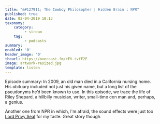 ```yaml
---
title: "&#127911; The Cowboy Philosopher | Hidden Brain : NPR"
published: true
date: 02-04-2019 10:13
taxonomy:
    category:
         - stream
    tag:
         - podcasts
summary:
enabled: '0'
header_image: '0'
theurl: https://overcast.fm/+FV-tvfF2E
image: artwork-resized.jpg
template: listen
---
```

 
Episode summary: In 2009, an old man died in a California nursing home. His obituary included not just his given name, but a long list of the pseudonyms he’d been known to use. In this episode, we trace the life of Riley Shepard, a hillbilly musician, writer, small-time con man and, perhaps, a genius.

Another one from NPR in which, I'm afraid, the sound effects were just too [Lord Privy Seal](https://www.youtube.com/watch?v=AVlfvdH7qwY) for my taste. Great story though.

